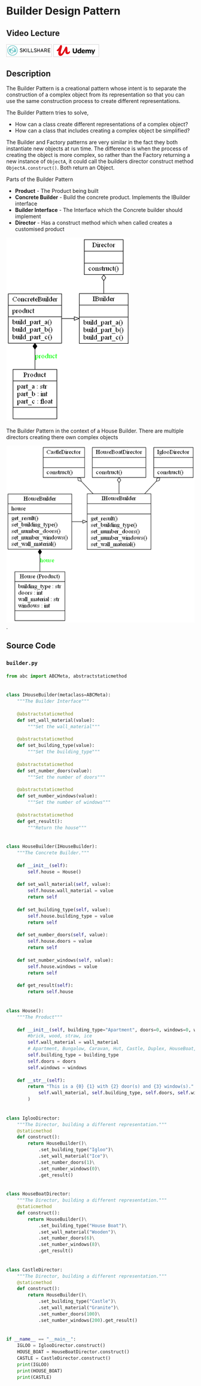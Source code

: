 # Builder Design Pattern

## Video Lecture

<a id="skillShareVideoLink" href="https://skl.sh/34SM2Xg" target="_blank" title="Builder Design Pattern"><img src="/img/skillshare_btn_sm.gif" alt="Builder Design Pattern"/></a> 
<a id="udemyVideoLink" href="https://www.udemy.com/course/design-patterns-in-python/learn/lecture/16396852/?referralCode=7493DBBBF97FF2B0D24D" target="_blank" title="Builder Design Pattern"><img src="/img/udemy_btn_sm.gif" alt="Builder Design Pattern"/></a>

## Description

The Builder Pattern is a creational pattern whose intent is to separate the construction of a complex object from its representation so that you can use the same construction process to create different representations.

The Builder Pattern tries to solve,

- How can a class create different representations of a complex object?
- How can a class that includes creating a complex object be simplified?

The Builder and Factory patterns are very similar in the fact they both instantiate new objects at run time. The difference is when the process of creating the object is more complex, so rather than the Factory returning a new instance of `ObjectA`, it could call the builders director construct method `ObjectA.construct()`. Both return an Object.

Parts of the Builder Pattern

- **Product** - The Product being built
- **Concrete Builder** - Build the concrete product. Implements the IBuilder interface
- **Builder Interface** - The Interface which the Concrete builder should implement
- **Director** - Has a construct method which when called creates a customised product

![Builder Pattern Overview](builder.png)

The Builder Pattern in the context of a House Builder. There are multiple directors creating there own complex objects

![Builder Pattern in Context](house_builder.png).

## Source Code

### **`builder.py`**

```python
from abc import ABCMeta, abstractstaticmethod


class IHouseBuilder(metaclass=ABCMeta):
    """The Builder Interface"""

    @abstractstaticmethod
    def set_wall_material(value):
        """Set the wall_material"""

    @abstractstaticmethod
    def set_building_type(value):
        """Set the building_type"""

    @abstractstaticmethod
    def set_number_doors(value):
        """Set the number of doors"""

    @abstractstaticmethod
    def set_number_windows(value):
        """Set the number of windows"""

    @abstractstaticmethod
    def get_result():
        """Return the house"""


class HouseBuilder(IHouseBuilder):
    """The Concrete Builder."""

    def __init__(self):
        self.house = House()

    def set_wall_material(self, value):
        self.house.wall_material = value
        return self

    def set_building_type(self, value):
        self.house.building_type = value
        return self

    def set_number_doors(self, value):
        self.house.doors = value
        return self

    def set_number_windows(self, value):
        self.house.windows = value
        return self

    def get_result(self):
        return self.house


class House():
    """The Product"""

    def __init__(self, building_type="Apartment", doors=0, windows=0, wall_material="Brick"):
        #brick, wood, straw, ice
        self.wall_material = wall_material
        # Apartment, Bungalow, Caravan, Hut, Castle, Duplex, HouseBoat, Igloo
        self.building_type = building_type
        self.doors = doors
        self.windows = windows

    def __str__(self):
        return "This is a {0} {1} with {2} door(s) and {3} window(s).".format(
            self.wall_material, self.building_type, self.doors, self.windows
        )


class IglooDirector:
    """The Director, building a different representation."""
    @staticmethod
    def construct():
        return HouseBuilder()\
            .set_building_type("Igloo")\
            .set_wall_material("Ice")\
            .set_number_doors(1)\
            .set_number_windows(0)\
            .get_result()


class HouseBoatDirector:
    """The Director, building a different representation."""
    @staticmethod
    def construct():
        return HouseBuilder()\
            .set_building_type("House Boat")\
            .set_wall_material("Wooden")\
            .set_number_doors(6)\
            .set_number_windows(8)\
            .get_result()


class CastleDirector:
    """The Director, building a different representation."""
    @staticmethod
    def construct():
        return HouseBuilder()\
            .set_building_type("Castle")\
            .set_wall_material("Granite")\
            .set_number_doors(100)\
            .set_number_windows(200).get_result()


if __name__ == "__main__":
    IGLOO = IglooDirector.construct()
    HOUSE_BOAT = HouseBoatDirector.construct()
    CASTLE = CastleDirector.construct()
    print(IGLOO)
    print(HOUSE_BOAT)
    print(CASTLE)
```
